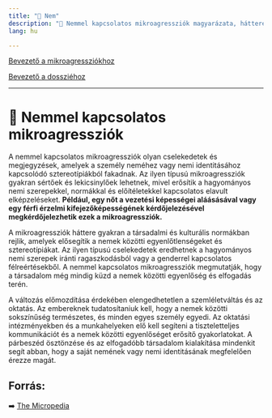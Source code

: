 ```yaml
---
title: "🚫 Nem"
description: "🚫 Nemmel kapcsolatos mikroagressziók magyarázata, háttere, javaslatok."
lang: hu

---
```


<div class="floating-columns">

<div class="floating-bar">

[Bevezető a mikroagressziókhoz](/#/entry?id=mikroagressziok)

[Bevezető a dossziéhoz](/#/entry?id=nem)

<hr />


</div>

<div class="wiki-content">

# 🚫 Nemmel kapcsolatos mikroagressziók

A nemmel kapcsolatos mikroagressziók olyan cselekedetek és megjegyzések, amelyek a személy neméhez vagy nemi identitásához kapcsolódó sztereotípiákból fakadnak. Az ilyen típusú mikroagressziók gyakran sértőek és lekicsinylőek lehetnek, mivel erősítik a hagyományos nemi szerepekkel, normákkal és előítéletekkel kapcsolatos elavult elképzeléseket. **Például, egy nőt a vezetési képességei aláásásával vagy egy férfi érzelmi kifejezőképességének kérdőjelezésével megkérdőjelezhetik ezek a mikroagressziók.**

A mikroagressziók háttere gyakran a társadalmi és kulturális normákban rejlik, amelyek elősegítik a nemek közötti egyenlőtlenségeket és sztereotípiákat. Az ilyen típusú cselekedetek eredhetnek a hagyományos nemi szerepek iránti ragaszkodásból vagy a genderrel kapcsolatos félreértésekből. A nemmel kapcsolatos mikroagressziók megmutatják, hogy a társadalom még mindig küzd a nemek közötti egyenlőség és elfogadás terén.

A változás előmozdítása érdekében elengedhetetlen a szemléletváltás és az oktatás. Az embereknek tudatosítaniuk kell, hogy a nemek közötti sokszínűség természetes, és minden egyes személy egyedi. Az oktatási intézményekben és a munkahelyeken elő kell segíteni a tiszteletteljes kommunikációt és a nemek közötti egyenlőséget erősítő gyakorlatokat. A párbeszéd ösztönzése és az elfogadóbb társadalom kialakítása mindenkit segít abban, hogy a saját nemének vagy nemi identitásának megfelelően érezze magát.

## Forrás:

➡️ [The Micropedia](https://www.themicropedia.org/)

</div>